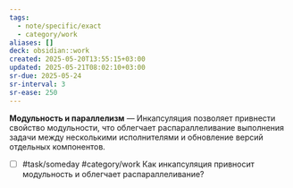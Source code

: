 ```yaml
---
tags:
  - note/specific/exact
  - category/work
aliases: []
deck: obsidian::work
created: 2025-05-20T13:55:15+03:00
updated: 2025-05-21T08:02:10+03:00
sr-due: 2025-05-24
sr-interval: 3
sr-ease: 250
---
```


**Модульность и параллелизм**
—
Инкапсуляция позволяет привнести свойство модульности, что облегчает распараллеливание выполнения задачи между несколькими исполнителями и обновление версий отдельных компонентов.

- [ ] #task/someday #category/work Как инкапсуляция привносит модульность и облегчает распараллеливание?
